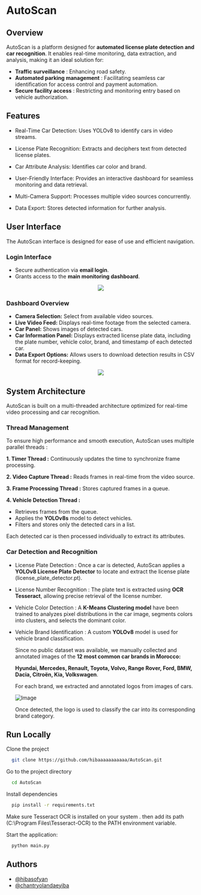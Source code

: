
# AutoScan
## Overview
AutoScan is a platform designed for **automated license plate detection and car recognition**. It enables real-time monitoring, data extraction, and analysis, making it an ideal solution for:

- **Traffic surveillance** : Enhancing road safety.
- **Automated parking management** : Facilitating seamless car identification for access control and payment automation.
- **Secure facility access** : Restricting and monitoring entry based on vehicle authorization.

## Features
- Real-Time Car Detection: Uses YOLOv8 to identify cars in video streams.

- License Plate Recognition: Extracts and deciphers text from detected license plates.

- Car Attribute Analysis: Identifies car color and brand.

- User-Friendly Interface: Provides an interactive dashboard for seamless monitoring and data retrieval.

- Multi-Camera Support: Processes multiple video sources concurrently.

- Data Export: Stores detected information for further analysis.

## User Interface
The AutoScan interface is designed for ease of use and efficient navigation.

### Login Interface
- Secure authentication via **email login**.
- Grants access to the **main monitoring dashboard**.
<p align="center">
  <img src="https://github.com/user-attachments/assets/b0044c08-d141-4cfb-b0a0-67f200326840" />
</p>

###  Dashboard Overview
- **Camera Selection:** Select from available video sources.
- **Live Video Feed:** Displays real-time footage from the selected camera.
- **Car Panel:** Shows images of detected cars.
- **Car Information Panel:** Displays extracted license plate data, including the plate number, vehicle color, brand, and timestamp of each detected car.
- **Data Export Options:** Allows users to download detection results in CSV format for record-keeping.
<p align="center">
  <img src="https://github.com/user-attachments/assets/b436584d-b263-4d24-b86b-3f86248b80e7" />
</p>



## System Architecture
AutoScan is built on a multi-threaded architecture optimized for real-time video processing and car recognition.

### Thread Management
To ensure high performance and smooth execution, AutoScan uses multiple parallel threads :

**1. Timer Thread :** Continuously updates the time to synchronize frame processing.

**2. Video Capture Thread :** Reads frames in real-time from the video source.

**3. Frame Processing Thread :** Stores captured frames in a queue.

**4. Vehicle Detection Thread :**
- Retrieves frames from the queue.
- Applies the **YOLOv8s** model to detect vehicles.
- Filters and stores only the detected cars in a list.

Each detected car is then processed individually to extract its attributes.

### Car Detection and Recognition
- License Plate Detection : Once a car is detected, AutoScan applies a **YOLOv8 License Plate Detector** to locate and extract the license plate (license_plate_detector.pt).

- License Number Recognition : The plate text is extracted using **OCR Tesseract**, allowing precise retrieval of the license number.

- Vehicle Color Detection : A **K-Means Clustering model** have been trained to  analyzes pixel distributions in the car image, segments colors into clusters, and selects the dominant color.

- Vehicle Brand Identification : A custom **YOLOv8** model is used for vehicle brand classification.

  Since no public dataset was available, we manually collected and annotated images of the **12 most common car brands in Morocco:**

  **Hyundai, Mercedes, Renault, Toyota, Volvo, Range Rover, Ford, BMW, Dacia, Citroën, Kia, Volkswagen**.

  For each brand, we extracted and annotated logos from images of cars.

  ![Image](https://github.com/user-attachments/assets/4c6ad000-e3ab-4c4e-a153-67285f216dcf)

  Once detected, the logo is used to classify the car into its corresponding brand category.
## Run Locally

Clone the project

```bash
  git clone https://github.com/hibaaaaaaaaaaa/AutoScan.git
```

Go to the project directory

```bash
  cd AutoScan
```

Install dependencies

```bash
  pip install -r requirements.txt
```

Make sure Tesseract OCR is installed on your system . then add its path (C:\Program Files\Tesseract-OCR) to the PATH environment variable.

Start the application:

```bash
  python main.py
```
## Authors

- [@hibasofyan](https://github.com/hibaaaaaaaaaaa)
- [@chantryolandaeyiba](https://github.com/aryadacademie)


